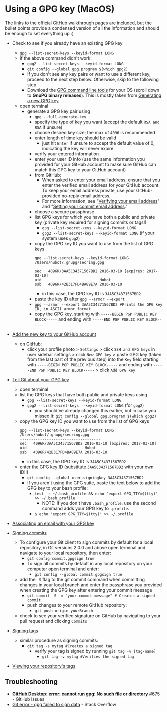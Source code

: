# Using a GPG key (MacOS)
The links to the official GitHub walkthrough pages are included, but the bullet points provide a condensed version of all the information and should be enough to set everything up :)

- Check to see if you already have an existing GPG key
  - `gpg --list-secret-keys --keyid-format LONG`
  - if the above command didn't work:
    - `gpg2 --list-secret-keys --keyid-format LONG`
    - `git config --global gpg.program $(which gpg2)`
    - If you don't see any key pairs or want to use a different key, proceed to the next step below. Otherwise, skip to the following step
    - Download the [GPG command line tools](https://help.github.com/en/github/authenticating-to-github/generating-a-new-gpg-key) for your OS (scroll down to **GnuPG binary releases**). This is mostly taken from [Generating a new GPG key](https://help.github.com/en/github/authenticating-to-github/generating-a-new-gpg-key)
  - open terminal
    - generate a GPG key pair using
      - `gpg --full-generate-key`
      - specify the type of key you want (accept the default `RSA and RSA` if unsure)
      - choose desired key size; the max of `4096` is recommended
      - enter length of time key should be valid
        - just hit `Enter` if unsure to accept the default value of 0, indicating the key will never expire
      - verify your entered information
      - enter your user ID info (use the same information you provided for your GitHub account to make sure GitHub can match this GPG key to your GitHub account)
      - from GitHub:
        - When asked to enter your email address, ensure that you enter the verified email address for your GitHub account. To keep your email address private, use your GitHub-provided no-reply email address.
        - For more information, see "[Verifying your email address](https://help.github.com/en/articles/verifying-your-email-address)" and "[Setting your commit email address](https://help.github.com/en/articles/setting-your-commit-email-address)."
      - choose a secure passphrase
      - list GPG keys for which you have both a public and private key (private key required for signing commits or tags!)
        - `gpg --list-secret-keys --keyid-format LONG`
        - `gpg2 --list-secret-keys --keyid-format LONG` (if your system uses `gpg2`)
      - copy the GPG key ID you want to use from the list of GPG keys
        ```
        gpg --list-secret-keys --keyid-format LONG
        /Users/hubot/.gnupg/secring.gpg
        ------------------------------------
        sec   4096R/3AA5C34371567BD2 2016-03-10 [expires: 2017-03-10]
        uid                          Hubot 
        ssb   4096R/42B317FD4BA89E7A 2016-03-10
        ```
        - in this case, the GPG key ID is `3AA5C34371567BD2`
      - paste the key ID after `gpg --armor --export`
      - `gpg --armor --export 3AA5C34371567BD2 #Prints the GPG key ID, in ASCII armor format`
      - copy the GPG key, starting with `-----BEGIN PGP PUBLIC KEY BLOCK-----` and ending with `-----END PGP PUBLIC KEY BLOCK-----`.
- [Add the new key to your GitHub account](https://help.github.com/en/github/authenticating-to-github/adding-a-new-gpg-key-to-your-github-account)
  - on GitHub:
    - click your profile photo > `Settings` > click `SSH and GPG keys` in user sidebar settings > click `New GPG key` > paste GPG key (taken from the last part of the previous step) into the `Key` field starting with `-----BEGIN PGP PUBLIC KEY BLOCK-----` and ending with `-----END PGP PUBLIC KEY BLOCK-----` > click `Add GPG key`
- [Tell Git about your GPG key](https://help.github.com/en/github/authenticating-to-github/telling-git-about-your-signing-key)
  - open terminal
  - list the GPG keys that have both public and private keys using
    - `gpg --list-secret-keys --keyid-format LONG`
    - `gpg2 --list-secret-keys --keyid-format LONG` (for `gpg2`)
      - you should've already changed this earlier, but in case you missed it:
      `git config --global gpg.program $(which gpg2)`
  - copy the GPG key ID you want to use from the list of GPG keys
    ```
    gpg --list-secret-keys --keyid-format LONG
    /Users/hubot/.gnupg/secring.gpg
    ------------------------------------
    sec   4096R/3AA5C34371567BD2 2016-03-10 [expires: 2017-03-10]
    uid                          Hubot 
    ssb   4096R/42B317FD4BA89E7A 2016-03-10
    ```
    - in this case, the GPG key ID is `3AA5C34371567BD2`
  - enter the GPG key ID (substitute `3AA5C34371567BD2` with your own ID!!)
    - `git config --global user.signingkey 3AA5C34371567BD2`
    - If you aren't using the GPG suite, paste the text below to add the GPG key to your bash profile:
      - `test -r ~/.bash_profile && echo 'export GPG_TTY=$(tty)' >> ~/.bash_profile`
        - NOTE: If you don't have `.bash_profile`, use the second command adds your GPG key to `.profile`.
      - `$ echo 'export GPG_TTY=$(tty)' >> ~/.profile`
    
- [Associating an email with your GPG key](https://help.github.com/en/github/authenticating-to-github/associating-an-email-with-your-gpg-key)
- [Signing commits](https://help.github.com/en/github/authenticating-to-github/signing-commits)
  - To configure your Git client to sign commits by default for a local repository, in Git versions 2.0.0 and above open terminal and navigate to your local repository, then enter:
    - `git config commit.gpgsign true`
    - To sign all commits by default in any local repository on your computer open terminal and enter:
      - `git config --global commit.gpgsign true`
  - add the `-S` flag to the git commit command when committing changes in your local branch and enter the passphrase you provided when creating the GPG key after entering your commit message
    - `git commit -S -m "your commit message" # Creates a signed commit`
    - push changes to your remote GitHub repository:
      - `git push origin yourBranch`
  - check to see your verified signature on GitHub by navigating to your pull request and clicking `Commits`
- [Signing tags](https://help.github.com/en/github/authenticating-to-github/signing-tags)
  - similar procedure as signing commits:
    - `git tag -s mytag #Creates a signed tag`
      - verify your tag is signed by running `git tag -v [tag-name]`
        - `git tag -v mytag #Verifies the signed tag`
- [Viewing your repository's tags](https://help.github.com/en/github/administering-a-repository/viewing-your-repositorys-tags)

## Troubleshooting
- [**GitHub Desktop: error: cannot run gpg: No such file or directory** #675](https://github.com/isaacs/github/issues/675) - GitHub Issues
- [Git error - gpg failed to sign data](https://stackoverflow.com/questions/41052538/git-error-gpg-failed-to-sign-data) - Stack Overflow
